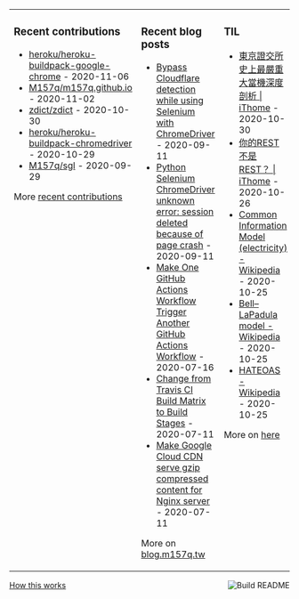 <table><tr><td valign="top">

### Recent contributions
<!-- recent_contributions starts -->
* [heroku/heroku-buildpack-google-chrome](https://github.com/heroku/heroku-buildpack-google-chrome) - 2020-11-06
* [M157q/m157q.github.io](https://github.com/M157q/m157q.github.io) - 2020-11-02
* [zdict/zdict](https://github.com/zdict/zdict) - 2020-10-30
* [heroku/heroku-buildpack-chromedriver](https://github.com/heroku/heroku-buildpack-chromedriver) - 2020-10-29
* [M157q/sgl](https://github.com/M157q/sgl) - 2020-09-29
<!-- recent_contributions ends -->
More [recent contributions](https://github.com/M157q/M157q/blob/main/recent_contributions.md)
</td><td valign="top">

### Recent blog posts
<!-- blog starts -->
* [Bypass Cloudflare detection while using Selenium with ChromeDriver](https://blog.m157q.tw/posts/2020/09/11/bypass-cloudflare-detection-while-using-selenium-with-chromedriver/) - 2020-09-11
* [Python Selenium ChromeDriver unknown error: session deleted because of page crash](https://blog.m157q.tw/posts/2020/09/11/python-selenium-chromedriver-unknown-error-session-deleted-because-of-page-crash/) - 2020-09-11
* [Make One GitHub Actions Workflow Trigger Another GitHub Actions Workflow](https://blog.m157q.tw/posts/2020/07/16/make-one-github-actions-workflow-trigger-another-github-actions-workflow/) - 2020-07-16
* [Change from Travis CI Build Matrix to Build Stages](https://blog.m157q.tw/posts/2020/07/11/change-from-travis-ci-build-matrix-to-build-stages/) - 2020-07-11
* [Make Google Cloud CDN serve gzip compressed content for Nginx server](https://blog.m157q.tw/posts/2020/07/11/make-google-cloud-cdn-serve-gzip-compressed-content-for-nginx-server/) - 2020-07-11
<!-- blog ends -->
More on [blog.m157q.tw](https://blog.m157q.tw/)
</td><td valign="top">

### TIL
<!-- tils starts -->
* [東京證交所史上最嚴重大當機深度剖析 | iThome](https://github.com/M157q/m157q.github.io/issues/1226) - 2020-10-30
* [你的REST不是REST？ | iThome](https://github.com/M157q/m157q.github.io/issues/1225) - 2020-10-26
* [Common Information Model (electricity) - Wikipedia](https://github.com/M157q/m157q.github.io/issues/1224) - 2020-10-25
* [Bell–LaPadula model - Wikipedia](https://github.com/M157q/m157q.github.io/issues/1223) - 2020-10-25
* [HATEOAS - Wikipedia](https://github.com/M157q/m157q.github.io/issues/1222) - 2020-10-25
<!-- tils ends -->
More on [here](https://github.com/M157q/m157q.github.io/issues?q=is%3Aissue+is%3Aopen+sort%3Aupdated-desc)
</td></tr></table>

<a href="https://github.com/M157q/M157q/actions"><img src="https://github.com/M157q/M157q/workflows/Build%20README/badge.svg" align="right" alt="Build README"></a> <a href="https://simonwillison.net/2020/Jul/10/self-updating-profile-readme/">How this works</a>
